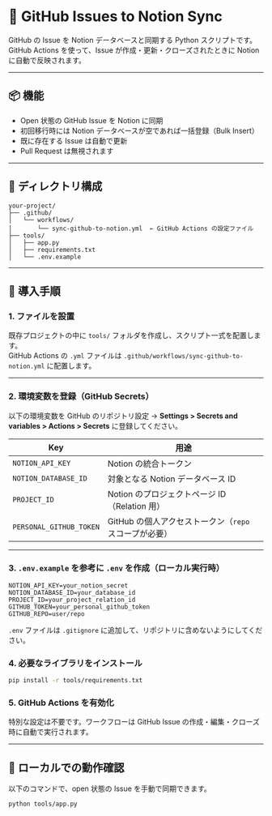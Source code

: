 # 🧩 GitHub Issues to Notion Sync

GitHub の Issue を Notion データベースと同期する Python スクリプトです。  
GitHub Actions を使って、Issue が作成・更新・クローズされたときに Notion に自動で反映されます。

---

## 📦 機能

- Open 状態の GitHub Issue を Notion に同期
- 初回移行時には Notion データベースが空であれば一括登録（Bulk Insert）
- 既に存在する Issue は自動で更新
- Pull Request は無視されます

---

## 📁 ディレクトリ構成

```plaintext
your-project/
├── .github/
│   └── workflows/
│       └── sync-github-to-notion.yml  ← GitHub Actions の設定ファイル
├── tools/
│   ├── app.py
│   ├── requirements.txt
│   └── .env.example
```

---

## 🚀 導入手順

### 1. ファイルを設置

既存プロジェクトの中に `tools/` フォルダを作成し、スクリプト一式を配置します。  
GitHub Actions の `.yml` ファイルは `.github/workflows/sync-github-to-notion.yml` に配置します。

---

### 2. 環境変数を登録（GitHub Secrets）

以下の環境変数を GitHub のリポジトリ設定 → **Settings > Secrets and variables > Actions > Secrets** に登録してください。

| Key                    | 用途                            |
|------------------------|---------------------------------|
| `NOTION_API_KEY`       | Notion の統合トークン           |
| `NOTION_DATABASE_ID`   | 対象となる Notion データベース ID |
| `PROJECT_ID`           | Notion のプロジェクトページ ID（Relation 用） |
| `PERSONAL_GITHUB_TOKEN`| GitHub の個人アクセストークン（`repo` スコープが必要） |

---

### 3. `.env.example` を参考に `.env` を作成（ローカル実行時）

```env
NOTION_API_KEY=your_notion_secret
NOTION_DATABASE_ID=your_database_id
PROJECT_ID=your_project_relation_id
GITHUB_TOKEN=your_personal_github_token
GITHUB_REPO=user/repo
```

`.env` ファイルは `.gitignore` に追加して、リポジトリに含めないようにしてください。
### 4. 必要なライブラリをインストール
```bash
pip install -r tools/requirements.txt
```
### 5. GitHub Actions を有効化

特別な設定は不要です。ワークフローは GitHub Issue の作成・編集・クローズ時に自動で実行されます。

---

## 🧪 ローカルでの動作確認

以下のコマンドで、open 状態の Issue を手動で同期できます。

```bash
python tools/app.py
